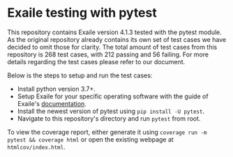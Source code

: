 Exaile testing with pytest 
======

This repository contains Exaile version 4.1.3 tested with the pytest module. As the original repository already contains its own set of test cases we have decided to omit those for clarity. 
The total amount of test cases from this repository is 268 test cases, with 212 passing and 56 failing. For more details regarding the test cases please refer to our document. 

Below is the steps to setup and run the test cases:
- Install python version 3.7+.
- Setup Exaile for your specific operating software with the guide of Exaile's [documentation](https://exaile.readthedocs.io/en/stable/dev/getting_started.html).
- Install the newest version of pytest using `pip install -U pytest`.
- Navigate to this repository's directory and run `pytest` from root.

To view the coverage report, either generate it using `coverage run -m pytest && coverage html` or open the existing webpage at `htmlcov/index.html`.